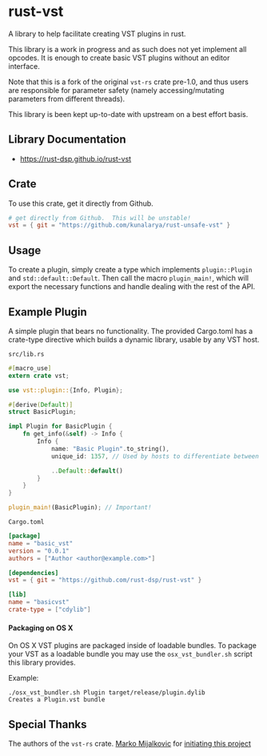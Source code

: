 # rust-vst

A library to help facilitate creating VST plugins in rust.

This library is a work in progress and as such does not yet implement all
opcodes. It is enough to create basic VST plugins without an editor interface.

Note that this is a fork of the original `vst-rs` crate pre-1.0, and thus
users are responsible for parameter safety (namely accessing/mutating parameters
from different threads).

This library is been kept up-to-date with upstream on a best effort basis.

## Library Documentation
  * https://rust-dsp.github.io/rust-vst

## Crate

To use this crate, get it directly from Github.
```toml
# get directly from Github.  This will be unstable!
vst = { git = "https://github.com/kunalarya/rust-unsafe-vst" }
```

## Usage
To create a plugin, simply create a type which implements `plugin::Plugin` and
`std::default::Default`. Then call the macro `plugin_main!`, which will export
the necessary functions and handle dealing with the rest of the API.

## Example Plugin
A simple plugin that bears no functionality. The provided Cargo.toml has a
crate-type directive which builds a dynamic library, usable by any VST host.

`src/lib.rs`

```rust
#[macro_use]
extern crate vst;

use vst::plugin::{Info, Plugin};

#[derive(Default)]
struct BasicPlugin;

impl Plugin for BasicPlugin {
    fn get_info(&self) -> Info {
        Info {
            name: "Basic Plugin".to_string(),
            unique_id: 1357, // Used by hosts to differentiate between plugins.

            ..Default::default()
        }
    }
}

plugin_main!(BasicPlugin); // Important!
```

`Cargo.toml`

```toml
[package]
name = "basic_vst"
version = "0.0.1"
authors = ["Author <author@example.com>"]

[dependencies]
vst = { git = "https://github.com/rust-dsp/rust-vst" }

[lib]
name = "basicvst"
crate-type = ["cdylib"]
```

#### Packaging on OS X

On OS X VST plugins are packaged inside of loadable bundles. 
To package your VST as a loadable bundle you may use the `osx_vst_bundler.sh` script this library provides. 

Example: 

```
./osx_vst_bundler.sh Plugin target/release/plugin.dylib
Creates a Plugin.vst bundle
```

## Special Thanks
The authors of the `vst-rs` crate.
[Marko Mijalkovic](https://github.com/overdrivenpotato) for [initiating this project](https://github.com/overdrivenpotato/rust-vst2)
